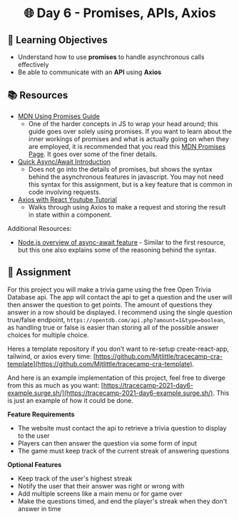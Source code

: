 <h1 align="center">
   🌐 Day 6 - Promises, APIs, Axios
</h1>

## 🎯 Learning Objectives

- Understand how to use **promises** to handle asynchronous calls effectively
- Be able to communicate with an **API** using **Axios**

## 📚 Resources

- [MDN Using Promises Guide](https://developer.mozilla.org/en-US/docs/Web/JavaScript/Guide/Using_promises)
  - One of the harder concepts in JS to wrap your head around; this guide goes over solely using promises. If you want to learn about the inner workings of promises and what is actually going on when they are employed, it is recommended that you read this [MDN Promises Page](https://developer.mozilla.org/en-US/docs/Web/JavaScript/Reference/Global_Objects/Promise). It goes over some of the finer details.
- [Quick Async/Await Introduction](https://javascript.info/async-await)
  - Does not go into the details of promises, but shows the syntax behind the asynchronous features in javascript. You may not need this syntax for this assignment, but is a key feature that is common in code involving requests.
- [Axios with React Youtube Tutorial](https://youtu.be/bYFYF2GnMy8)
  - Walks through using Axios to make a request and storing the result in state within a component.

Additional Resources:
- [Node.js overview of async-await feature](https://nodejs.dev/learn/modern-asynchronous-javascript-with-async-and-await) - Similar to the first resource, but this one also explains some of the reasoning behind the syntax.

## 📔 Assignment

For this project you will make a trivia game using the free Open Trivia Database api. The app will contact the api to get a question and the user will then answer the question to get points. The amount of questions they answer in a row should be displayed. I recommend using the single question true/false endpoint, `https://opentdb.com/api.php?amount=1&type=boolean`, as handling true or false is easier than storing all of the possible answer choices for multiple choice.

Heres a template repository if you don't want to re-setup create-react-app, tailwind, or axios every time: [https://github.com/Mjtlittle/tracecamp-cra-template](https://github.com/Mjtlittle/tracecamp-cra-template).

And here is an example implementation of this project, feel free to diverge from this as much as you want: [https://tracecamp-2021-day6-example.surge.sh/](https://tracecamp-2021-day6-example.surge.sh/). This is just an example of how it could be done. 

**Feature Requirements**
- The website must contact the api to retrieve a trivia question to display to the user
- Players can then answer the question via some form of input
- The game must keep track of the current streak of answering questions

**Optional Features**
- Keep track of the user's highest streak
- Notify the user that their answer was right or wrong with
- Add multiple screens like a main menu or for game over
- Make the questions timed, and end the player's streak when they don't answer in time
